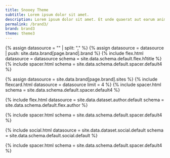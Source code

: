 ```yaml
---
title: Snooey Theme
subtitle: Lorem ipsum dolor sit amet.
description: Lorem ipsum dolor sit amet. Et unde quaerat aut earum animi aut explicabo saepe qui quibusdam accusamus ut velit asperiores vel natus temporibus. Qui sapiente saepe qui totam saepe est suscipit quia vel error provident cum omnis eius aut galisum rem nulla dolor? Qui internos voluptas est nulla odit est temporibus expedita eos quidem cumque. Ea voluptates eligendi quo rerum libero et molestiae harum vel fugit magni et cupiditate optio At quia consequuntur ut exercitationem laboriosam. Cum blanditiis voluptatibus At amet sunt At quia deleniti id quibusdam neque ut odio placeat.
permalink: /brand3/
brand: brand3
theme: theme3
---
```

<!--v1.2.121 pages/home/home.md-->

<!-- title -->
<!-- trick to create array and then add to the array-->
{% assign datasource = "" | split: "," %}
{% assign datasource = datasource | push: site.data.brand[page.brand].brand %}
{% include flex.html datasource = datasource schema = site.data.schema.default.flex.h1title %}
{% include spacer.html schema = site.data.schema.default.spacer.default4 %}

<!-- feature -->
{% assign datasource = site.data.brand[page.brand].sites %}
{% include flexcard.html datasource = datasource limit = 4 %}
{% include spacer.html schema = site.data.schema.default.spacer.default4 %}
<!-- author -->
{% include flex.html datasource = site.data.dataset.author.default schema = site.data.schema.default.flex.author %}

{% include spacer.html schema = site.data.schema.default.spacer.default4 %}
<!-- social -->
{% include social.html datasource = site.data.dataset.social.default schema = site.data.schema.default.social.default %}

{% include spacer.html schema = site.data.schema.default.spacer.default4 %}